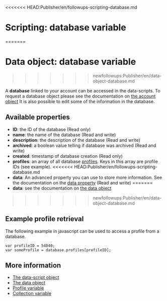 <<<<<<< HEAD:Publisher/en/followups-scripting-database.md
# Scripting: database variable
=======
# Data object: database variable
>>>>>>> newfollowups:Publisher/en/data-object-database.md

A **database** linked to your account can be accessed in the data-scripts. 
To request a database object please see the documentation on [the account object](./data-object-copernica)
It is also possible to edit some of the information in the database.

## Available properties

* **ID**: the ID of the database (Read only)
* **name**: the name of the database (Read and write)
* **description**: the description of the database (Read and write)
* **archived**: a boolean value telling if database was archived (Read and write)
* **created**: timestamp of database creation (Read only)
* **profiles**: an array of all database [profiles](./data-object-profile). 
Keys in this array are profile IDs (see example).
<<<<<<< HEAD:Publisher/en/followups-scripting-database.md
* **data**: An advanced property you can use to store more information. See 
the documentation on the [data property](./followups-scripting-data) (Read and write)
=======
* **data**: see the documentation on [the data object](./data-object-data)
>>>>>>> newfollowups:Publisher/en/data-object-database.md

## Example profile retrieval

The following example in javascript can be used to access a profile from a database.

    var profileID = 54840;
    var someProfile = database.profiles[profileID];

## More information
* [The data-script object](./data-object)
* [The data object](./data-object-data)
* [Profile variable](./data-object-profile)
* [Collection variable](./data-object-collection)
